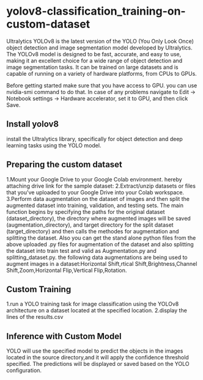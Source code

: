 # yolov8-classification_training-on-custom-dataset
Ultralytics YOLOv8 is the latest version of the YOLO (You Only Look Once) object detection and image segmentation model developed by Ultralytics. The YOLOv8 model is designed to be fast, accurate, and easy to use, making it an excellent choice for a wide range of object detection and image segmentation tasks. It can be trained on large datasets and is capable of running on a variety of hardware platforms, from CPUs to GPUs.

Before getting started  make sure that you have access to GPU. you  can use nvidia-smi command to do that. In case of any problems navigate to Edit -> Notebook settings -> Hardware accelerator, set it to GPU, and then click Save.
## Install yolov8
install the Ultralytics library, specifically for object detection and deep learning tasks using the YOLO  model.
## Preparing the custom dataset
1.Mount your Google Drive to your Google Colab environment.
  hereby attaching drive link for the sample dataset:
2.Extract/unzip datasets or files that you've uploaded to your Google Drive into your Colab workspace.
3.Perform data augmentation on the dataset of images and then split the augmented dataset into training, validation, and testing sets.
  The main function begins by specifying the paths for the original dataset (dataset_directory), the directory where augmented images will be saved (augmentation_directory), and target 
  directory for the split dataset (target_directory) and then calls the methodes for  augmentation and splitting the dataset.
  Also you can get the stand alone python files from the above uploaded .py files for augmentation of the dataset and also splitting the dataset into train test and valid as 
  Augmentation.py and splitting_dataset.py.
  the following data augmentations are being used to augment images in a dataset:Horizontal Shift,rtical Shift,Brightness,Channel Shift,Zoom,Horizontal Flip,Vertical Flip,Rotation.
  ## Custom Training
  1.run a YOLO  training task for image classification using the YOLOv8 architecture on a dataset located at the specified location.
  2.display the lines of the results.csv
  ## Inference with Custom Model
  YOLO will use the specified model to predict the objects in the images located in the source directory,and it will apply the confidence threshold specified. The predictions 
  will be displayed or saved based on the YOLO configuration.
  
  

  

  
